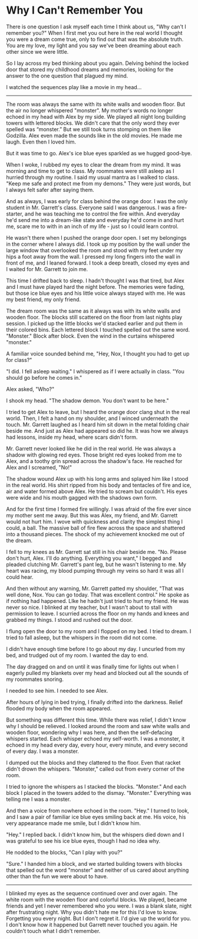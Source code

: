 # Why I Can't Remember You
There is  one question I ask myself each time I think about us, "Why can't I remember you?" When I first met you out here in the real world I thought you were a dream come true, only to find out that was the absolute truth.  You are my love, my light and you say we've been dreaming about each other since we were little.
 
So I lay across my bed thinking about you again. Delving behind the locked door that stored my childhood dreams and memories, looking for the answer to the one question that plagued my mind.

I watched the sequences play like a movie in my head...

****

The room was always the same with its white walls and wooden floor. But the air no longer whispered "monster".  My mother's words no longer echoed in my head with Alex by my side. We played all night long building towers with lettered blocks. We didn't care that the only word they ever spelled was “monster.” But we still took turns stomping on them like Godzilla.  Alex even made the sounds like in the old movies.  He made me laugh.  Even then I loved him.

But it was time to go. Alex's ice blue eyes sparkled as we hugged good-bye.

When I woke, I rubbed my eyes to clear the dream from my mind.  It was morning and time to get to class.  My roommates were still asleep as I hurried through my routine. I said my usual mantra as I walked to class.  "Keep me safe and protect me from my demons." They were just words, but I always felt safer after saying them.

And as always, I was early for class behind the orange door.  I was the only student in Mr. Garrett's class. Everyone said I was dangerous.  I was a fire-starter, and he was teaching me to control the fire within. And everyday he'd send me into a dream-like state and everyday he'd come in and hurt me, scare me to with in an inch of my life - just so I could learn control.

He wasn't there when I pushed the orange door open. I set my belongings in the corner where I always did. I took up my position by the wall under the large window that overlooked the room and stood with my feet under my hips a foot away from the wall.  I pressed my long fingers into the wall in front of me, and I leaned forward.  I took a deep breath,  closed my eyes and I waited for Mr. Garrett to join me. 

This time I drifted back to sleep. I hadn't thought I was that tired, but Alex and I must have played hard the night before.  The memories were fading, but those ice blue eyes and his little voice always stayed with me.   He was my best friend, my only friend.

The dream room was the same as it always was with its white walls and wooden floor.  The blocks still scattered on the floor from last nights play session.  I picked up the little blocks we'd stacked earlier and put them in their colored bins.  Each lettered block I touched spelled out the same word. "Monster." Block after block.  Even the wind in the curtains whispered "monster."

A familiar voice sounded behind me, "Hey, Nox, I thought you had to get up for class?"

"I did.  I fell asleep waiting."  I whispered as if I were actually in class.  "You should go before he comes in."

Alex asked, "Who?"

I shook my head.  "The shadow demon.  You don't want to be here."  

I tried to get Alex to leave, but I heard the orange door clang shut in the real world. Then, I felt a hand on my shoulder, and I winced underneath the touch.  Mr. Garrett laughed as I heard him sit down in the metal folding chair beside me. And just as Alex had appeared so did he. It was how we always had lessons, inside my head, where scars didn't form.  

Mr. Garrett never looked like he did in the real world.  He was always a shadow with glowing red eyes.  Those bright red eyes looked from me to Alex, and a toothy grin spread across the shadow's face. He reached for Alex and   I screamed, "No!"

The shadow wound Alex up with his long arms and splayed him like I stood in the real world.  His shirt ripped from his body and tentacles of fire and ice, air and water formed above Alex.  He tried to scream but couldn't.   His eyes were wide and his mouth gagged with the shadows own form.  

And for the first time I formed fire willingly. I was afraid of the fire ever since my mother sent me away.  But this was Alex, my friend, and Mr. Garrett would not hurt him.  I wove with quickness and clarity the simplest thing I could, a ball.  The massive ball of fire flew across the space and shattered into a thousand pieces.  The shock of my achievement knocked me out of the dream.

I fell to my knees as Mr. Garrett sat still in his chair beside me.  "No.  Please don't hurt, Alex.  I'll do anything. Everything you want,"  I begged and pleaded clutching Mr. Garrett's pant leg, but he wasn't listening to me. My heart was racing, my blood pumping through my veins so hard it was all I could hear.

And then without any warning, Mr. Garrett patted my shoulder, "That was well done, Nox.  You can go today.  That was excellent control."  He spoke as if nothing had happened.  LIke he hadn't just tried to hurt my friend.   He was never so nice.  I blinked at my teacher, but I wasn't about to stall with permission to leave.  I scurried across the floor on my hands and knees and grabbed my things.  I stood and rushed out the door.

I flung open the door to my room and I flopped on my bed. I tried to dream. I tried to fall asleep, but the whispers in the room did not come.  
 
I didn't have enough time before I to go about my day.  I uncurled from my bed, and trudged out of my room.  I wanted the day to end.
 
The day dragged on and on until it was finally time for lights out when I eagerly pulled my blankets over my head and blocked out all the sounds of my roommates snoring.  

I needed to see him.  I needed to see Alex.

After hours of lying in bed trying, I finally drifted into the darkness.  Relief flooded my body when the room appeared. 

But something was different this time.  While there was relief, I didn't know why I should be relieved.   I looked around the room and saw white walls and wooden floor, wondering why I was here, and then the self-defacing whispers started.  Each whisper echoed my self-worth.  I was a monster, it echoed in my head every day, every hour, every minute, and every second of every day.  I was a monster.

I dumped out the blocks and they clattered to the floor.  Even that racket didn't drown the whispers.  "Monster," called out from every corner of the room.

I tried to ignore the whispers as I stacked the blocks. "Monster."  And each block I placed in the towers added to the dismay.  "Monster." Everything was telling me I was a monster.

And then a voice from nowhere echoed in the room.  "Hey."  I turned to look, and I saw a pair of familiar ice blue eyes smiling back at me. His voice, his very appearance made me smile, but I didn't know him.

"Hey."  I replied back.  I didn't know him, but the whispers died down and I was grateful to see his ice blue eyes, though I had no idea why.

He nodded to the blocks,  "Can I play with you?"

"Sure."  I handed him a block, and we started building towers with blocks that spelled out the word "monster" and neither of us cared about anything other than the fun we were about to have.

****

I blinked my eyes as the sequence continued over and over again.  The white room with the wooden floor and colorful blocks.  We played, became friends and yet I never remembered who you were. I was a blank slate, night after frustrating night. Why you didn't hate me for this I'd love to know.  Forgetting you every night.  But I don't regret it.  I'd give up the world for you.  I don't know how it happened but Garrett never touched you again.  He couldn't touch what I didn't remember.


 


<!--stackedit_data:
eyJoaXN0b3J5IjpbMTc4OTgyMzg3LC0xOTg2Mjk2ODg1LDU1Nz
U5Nzg4LC02ODY1NDE4OV19
-->